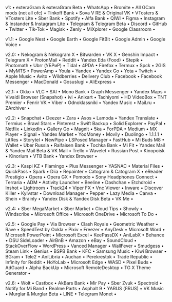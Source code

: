 v1:
• exteraGram & exteraGram Beta
• WhatsApp
• Bromite
• All GCam mods (not all ofc)
• Tinkoff Bank
• Sova V RE & Original VK
• VTosters & VTosters Lite
• Sber Bank
• Spotify
• Alfa Bank
• QIWI
• Figma
• Instagram & Instander & Instagram Lite
• Telegram & Telegram Beta
• Discord
• GitHub
• Twitter
• Tik-Tok
• Magisk
• Zenly
• MiXplorer
• Google Classroom
•

v1.1:
• Google Nest
• Google Earth
• Google FitBit
• Google Admin
• Google Voice
•

v2.0:
• Nekogram & Nekogram X
• Bitwarden
• VK X
• Genshin Impact
• Telegram X
• ProtonMail
• Reddit
• Yandex Eda (Food)
• Stepik
• Photomath
• Ubrr (УБРиР)
• Tidal
• 4PDA
• Firefox
• Termux
• Spck
• 2GIS
• MyMTS
• PowerAmp
• Youla
• Yandex
• Yandex Go
• Yota
• Twitch
• Apple Music
• Avito
• Wildberries
• Delivery Club
• Facebook
• Facebook Messenger
• MacDonald
• Gosuslugi
• AliExpress
•

v2.1:
• Okko
• VLC
• SAI
• Mono Bank
• Graph Messenger
• Yandex Maps
• Vivaldi Browser (Snapshot)
• ivi
• Anixart
• Tachiyomi
• HD VideoBox
• TNT Premier
• Fenrir VK
• Viber
• Odnoklassniki
• Yandex Music
• Mail.ru
• ZArchiver
•

v2.2:
• Snapchat
• Deezer
• Zara
• Asos
• Lamoda
• Yandex Translate
• Termius
• Brawl Stars
• Pinterest
• Swift Backup
• Solid Explorer
• PayPal
• Netflix
• LinkedIn
• Gallery Go
• Magnit
• 5ka
• ForPDA
• Medium
• MX Player
• Signal
• Yandex Market
• YooMoney
• Movily
• Duolingo
• 1.1.1.1
• LitRes
• Storytel
• NewPipe
• LSPosed Manager
• FastHub
• Mi Buds M8
• Wallet
• Uber Russia
• Raifaisen Bank
• Tochka Bank
• Mi Fit
• Yandex Mail & Yandex Mail Beta & VK Mail
• Trello
• Wavelet
• Russian Post
• Kinopoisk
• Kinorium
• VTB Bank
• Yandex Browser
•

v2.3:
• Kaspi KZ
• Flamingo
• Plus Messenger
• YASNAC
• Material Files
• QuickPass
• Spark
• Diia
• Repainter
• Catogram & Catogram X
• eReader Prestigio
• Opera
• Opera GX
• Pomodo
• Sony Headphones Connect
• Terraria
• ADM
• Activity Launcher
• Beeline
• Dashchan
• Etchdroid
• Inshot
• Lightroom
• Track24
• Viper FX
• Vnc Viewer
• Inware
• Discover Killer
• Kyivstar
• Download Manager
• Pepper
• Lazy Media
• Canva
• Shein
• Brainly
• Yandex Disk & Yandex Disk Beta
• VK Me
•

v2.4:
• Sber MegaMarket
• Sber Market
• Cloud Tips
• Showly
• Windscribe
• Microsoft Office
• Microsoft OneDrive
• Microsoft To Do
•

v2.5:
• Google Pay
• Via Browser
• Clash Royale
• Geometric Weather
• Rave
• SpeedTest by Ookla
• Pixiv
• Freezer
• AnyDesk
• Microsoft Word
• Microsoft PowerPoint
• Microsoft Excel
• KeePassDX
• AniLabX
• Behance
• DSU SideLoader
• AirBnB
• Amazon
• eBay
• SoundCloud
• StackOverFlow
• WordPress
• Vanced Manager
• WallFever
• Smudgess
• Steam Link
• Genius
• BSPB Bank
• KFC
• Samsung Music
• Kiwi Browser
• BGram
• Tele2
• AniLibria
• Auchan
• Perekrestok
• Trade Republic
• Infinity for Reddit
• HoYoLab
• Microsoft Edge
• WASD
• Pixel Buds
• AdGuard
• Alpha BackUp
• Microsoft RemoteDesktop
• TG X Theme Generator
•

v2.6:
• Wolt
• Castbox
• AkBars Bank
• Mir Pay
• Sber Zvuk
• Spectroid
• Notify for Mi Band
• Realme Parts
• Asphalt 9
• YARUS (ЯRUS)
• VK Music
• Murglar & Murglar Beta
• LINE
• Telegram Monet
•
